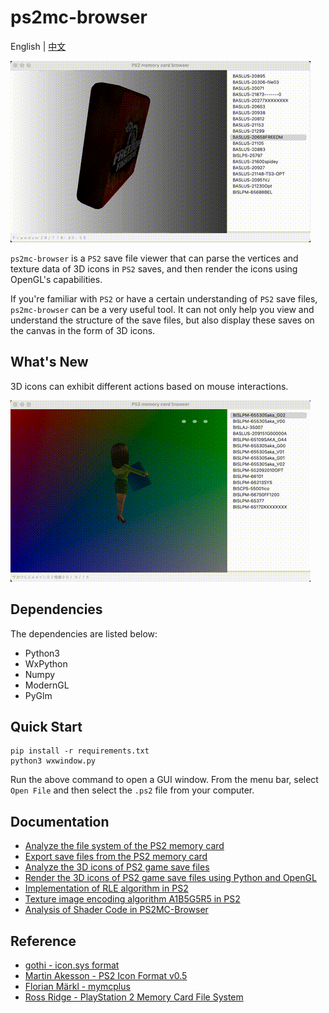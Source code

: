# ps2mc-browser
English | [中文](README_zh.md)

![](data/1.gif)

`ps2mc-browser` is a `PS2` save file viewer that can parse the vertices and texture data of 3D icons in `PS2` saves, and then render the icons using OpenGL's capabilities.

If you're familiar with `PS2` or have a certain understanding of `PS2` save files, `ps2mc-browser` can be a very useful tool. It can not only help you view and understand the structure of the save files, but also display these saves on the canvas in the form of 3D icons.
## What's New
3D icons can exhibit different actions based on mouse interactions.

![](data/2.gif)

## Dependencies
The dependencies are listed below:
- Python3
- WxPython
- Numpy
- ModernGL
- PyGlm

## Quick Start
```shell
pip install -r requirements.txt
python3 wxwindow.py
```

Run the above command to open a GUI window. From the menu bar, select `Open File` and then select the `.ps2` file from your computer.

## Documentation
- [Analyze the file system of the PS2 memory card](https://babyno.top/en/posts/2023/09/parsing-ps2-memcard-file-system/)
- [Export save files from the PS2 memory card](https://babyno.top/en/posts/2023/09/exporting-file-from-ps2-memcard/)
- [Analyze the 3D icons of PS2 game save files](https://babyno.top/en/posts/2023/10/parsing-ps2-3d-icon/)
- [Render the 3D icons of PS2 game save files using Python and OpenGL](https://babyno.top/en/posts/2023/10/rendering-ps2-3d-icon/)
- [Implementation of RLE algorithm in PS2](https://babyno.top/en/posts/2023/10/rle-algorithm-in-ps2/)
- [Texture image encoding algorithm A1B5G5R5 in PS2](https://babyno.top/en/posts/2023/10/ps2-texture-encoding-algorithm-a1b5g5r5/)
- [Analysis of Shader Code in PS2MC-Browser](https://babyno.top/en/posts/2023/12/ps2mc-browsers-shader-introduction/)


## Reference
- [gothi - icon.sys format](https://www.ps2savetools.com/documents/iconsys-format/)
- [Martin Akesson - PS2 Icon Format v0.5](http://www.csclub.uwaterloo.ca:11068/mymc/ps2icon-0.5.pdf)
- [Florian Märkl - mymcplus](https://git.sr.ht/~thestr4ng3r/mymcplus)
- [Ross Ridge - PlayStation 2 Memory Card File System](https://www.ps2savetools.com/ps2memcardformat.html)